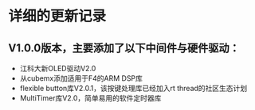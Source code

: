 # 详细的更新记录
## V1.0.0版本，主要添加了以下中间件与硬件驱动：
* 江科大新OLED驱动V2.0  
* 从cubemx添加适用于F4的ARM DSP库  
* flexible button库V2.0.1，该按键处理库已经加入rt thread的社区生态计划  
* MultiTimer库V2.0，简单易用的软件定时器库   
